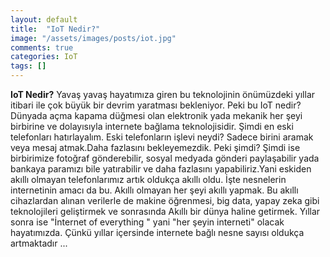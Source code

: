 ```yaml
---
layout: default
title:  "IoT Nedir?"
image: "/assets/images/posts/iot.jpg"
comments: true
categories: IoT
tags: []
--- 
```

**IoT Nedir?**
Yavaş yavaş hayatımıza giren bu teknolojinin önümüzdeki yıllar itibari ile çok büyük bir devrim yaratması bekleniyor.
Peki bu IoT nedir?
Dünyada açma kapama düğmesi olan elektronik yada mekanik her şeyi birbirine ve dolayısıyla internete bağlama teknolojisidir.
Şimdi en eski telefonları hatırlayalım.
Eski telefonların işlevi neydi? Sadece birini aramak veya mesaj atmak.Daha fazlasını bekleyemezdik. Peki şimdi?
Şimdi ise birbirimize fotoğraf gönderebilir, sosyal medyada gönderi paylaşabilir yada bankaya paramızı bile yatırabilir ve daha fazlasını yapabiliriz.Yani eskiden akıllı olmayan telefonlarımız artık oldukça akıllı oldu.
İşte nesnelerin internetinin amacı da bu. Akıllı olmayan her şeyi akıllı yapmak. Bu akıllı cihazlardan alınan verilerle de makine öğrenmesi, big data, yapay zeka gibi teknolojileri geliştirmek ve sonrasında Akıllı bir dünya haline getirmek.
Yıllar sonra ise "İnternet of everything " yani "her şeyin interneti" olacak hayatımızda. Çünkü yıllar içersinde internete bağlı nesne sayısı oldukça artmaktadır ...
<div class="col-12">
		<img src="{{ site.baseurl }}{{ site.img }}iot.jpg" alt="" class="img-fluid">	
	</div>